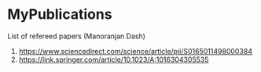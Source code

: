 # MyPublications
List of refereed papers (Manoranjan Dash)
1. https://www.sciencedirect.com/science/article/pii/S0165011498000384
2. https://link.springer.com/article/10.1023/A:1016304305535

